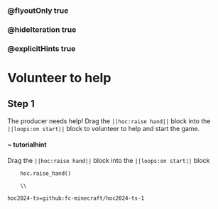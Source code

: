 ### @flyoutOnly true
### @hideIteration true
### @explicitHints true

# Volunteer to help

## Step 1
The producer needs help! Drag the ``||hoc:raise hand||`` block into the ``||loops:on start||`` block to volunteer to help and start the game.
#### ~ tutorialhint
Drag the ``||hoc:raise hand||`` block into the ``||loops:on start||`` block


```ghost
    hoc.raise_hand()
```
```template
    \\
```

```package
hoc2024-ts=github:fc-minecraft/hoc2024-ts-1
```